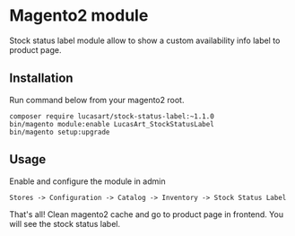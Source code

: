 # Magento2 module
Stock status label module allow to show a custom availability info label to product page.

## Installation
Run command below from your magento2 root.
```
composer require lucasart/stock-status-label:~1.1.0
bin/magento module:enable LucasArt_StockStatusLabel
bin/magento setup:upgrade
```
## Usage
Enable and configure the module in admin
```
Stores -> Configuration -> Catalog -> Inventory -> Stock Status Label
```
That's all! Clean magento2 cache and go to product page in frontend. You will see the stock status label.
